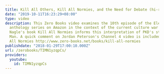 ```yaml
---
title: Kill All Others, Kill All Normies, and the Need for Debate (hi-res)
date: "2019-10-11T16:23:29+08:00"
type: video
description: This Zero Books video examines the 10th episode of the Electric Dreams
  anthology series on Amazon in the context of the current culture war and Angela
  Nagle's book Kill All Normies informs this interpretation of PKD's story The Hanging
  Man. A quick comment on Jordan Peterson's Channel 4 video is included as well. Kill
  All Normies http://www.zero-books.net/books/kill-all-normies
publishdate: "2018-01-29T17:00:10.000Z"
url: /zerobooks/TIMN1yzqpCs/
providers:
  youtube:
    id: TIMN1yzqpCs
---
```

